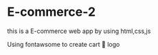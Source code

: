 # E-commerce-2
this is a E-commerce web app by using html,css,js

Using fontawsome to create cart 🛒 logo 

